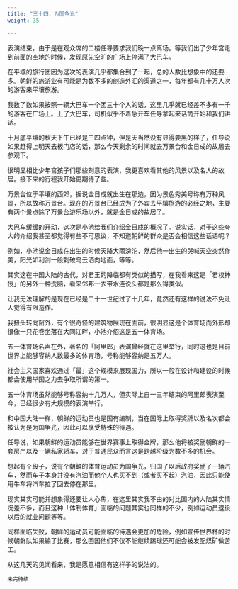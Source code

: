 ```yaml
---
title: "三十四，为国争光"
weight: 35

---
```

表演结束，由于是在观众席的二楼任导要求我们晚一点离场。等我们出了少年宫走到前面的空地的时候，发现原先空旷的广场上停满了大巴车。

在平壤的旅行团因为这次的表演几乎都集合到了一起，总的人数比想象中的还要多。朝鲜的旅游业有可能是为数不多的创造外汇的渠道之一，每年都有几十万人次的游客来平壤旅游。

我数了数如果按照一辆大巴车一个团三十个人的话，这里几乎就已经差不多有一千的游客在广场上。上了大巴车，司机似乎不着急开车任导拿起来话筒开始和我们讲话。

十月底平壤的秋天下午已经是三四点钟，但是天当然没有显得要黑的样子，任导说如果赶得上明天去板门店的话，那么今天剩余的时间就去万景台和金日成的故居去参观下。

很明显相比少年宫孩子们那些刻意的表演，我更喜欢看其他的风景以及名人的故居。接下来的行程我开始更期待了些。

万景台位于平壤的西郊，据说金日成就出生在那边，因为景色秀美号称有万种风景，所以故称万景台。现在的万景台已经成为了外宾去平壤旅游的必经之地，主要有两个景点除了万景台游乐场以外，就是金日成的故居了。

大巴车缓缓的开动，这次是小池给我们介绍金日成的概况了。说实话，对于这些夸大的介绍我甚至都觉得有些不可思议，不知道朝鲜的群众是否会相信这些话语呢？

例如，小池说金日成在出生的时候天降大雨滂沱，然后他一出生的哭喊天空突然作美，阳光如利剑一般刺破乌云洒向地面，等等。

其实这在中国大陆的古代，对君王的降临都有类似的描写，在我看来这是「君权神授」的另外一种洗脑，看来邻邦一衣带水连说头都是那么得类似。

让我无法理解的是现在已经是二十一世纪过了十几年，竟然还有这样的说法不免让人觉得有限造作。

我扭头转向窗外，有个很奇怪的建筑物展现在面前，很明显这是个体育场而外形却很像一只花卷坐落在大同江畔，小池介绍这是五一体育场。

五一体育场名声在外，著名的「阿里郎」表演曾经就在这里举行，同时这也是目前世界上能够容纳人数最多的体育场，号称能够容纳是五万人。

社会主义国家喜欢通过「最」这个规模来展现国力，所以一般在设计和建设的时候都会使用举国之力去争取所谓的第一。

五一体育场虽然能够号称容纳十几万人，但实际上自一三年结束的阿里郎表演至今，已经很少有大规模的表演举行。

和中国大陆一样，朝鲜的运动员也是国有编制，当在国际上取得奖牌以及名次都会被认为是为国争光，因此可以享受特殊的待遇。

任导说，如果朝鲜的运动员能够在世界赛事上取得金牌，那么他将被奖励朝鲜的一套房产以及一辆私家轿车，对于普通民众而言这是跨越阶级为数不多的机会。

想起有个段子，说有个朝鲜的体育运动员为国争光，归国了以后政府奖励了一辆汽车，然而车子本身并没有汽油而他个人也买不到（或者买不起）汽油，因此只能使用牛车将汽车拉了回去停在那里。

现实其实可能并想象得还要让人心焦，在这里其实我不由的对比国内的大陆其实情况差不多，而且这种「体制体育」面临的问题其实也同样的不少，例如运动员退役以后的就业问题等等。

同样面临失败，朝鲜的运动员可能面临的待遇会更加的危险，例如宣传世界杯的时候朝鲜队如果输了比赛，那么回国他们不仅不能继续踢球还可能会被发配煤矿做苦工。

从这几天的见闻看来，我是愿意相信有这样子的说法的。

`未完待续`
